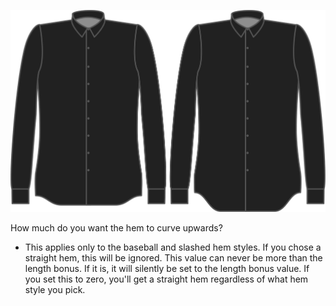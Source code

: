 ![Saumkurve](hemcurve.svg)

How much do you want the hem to curve upwards?

<Note>

 - This applies only to the baseball and slashed hem styles. If you chose a straight hem, this will be ignored.
 This value can never be more than the length bonus. If it is, it will silently be set to the length bonus value.
 If you set this to zero, you'll get a straight hem regardless of what hem style you pick.

</Note>
